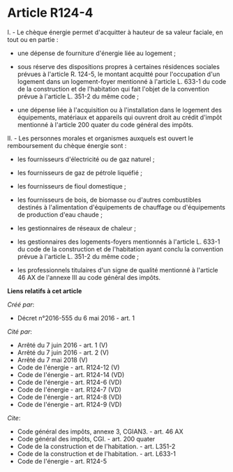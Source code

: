 # Article R124-4

I. - Le chèque énergie permet d'acquitter à hauteur de sa valeur faciale, en tout ou en partie :

- une dépense de fourniture d'énergie liée au logement ;

- sous réserve des dispositions propres à certaines résidences sociales prévues à l'article R. 124-5, le montant acquitté
pour l'occupation d'un logement dans un logement-foyer mentionné à l'article L. 633-1 du code de la construction et de
l'habitation qui fait l'objet de la convention prévue à l'article L. 351-2 du même code ;

- une dépense liée à l'acquisition ou à l'installation dans le logement des équipements, matériaux et appareils qui ouvrent
droit au crédit d'impôt mentionné à l'article 200 quater du code général des impôts. 

II. - Les personnes morales et organismes auxquels est ouvert le remboursement du chèque énergie sont :

- les fournisseurs d'électricité ou de gaz naturel ;

- les fournisseurs de gaz de pétrole liquéfié ;

- les fournisseurs de fioul domestique ;

- les fournisseurs de bois, de biomasse ou d'autres combustibles destinés à l'alimentation d'équipements de chauffage ou
d'équipements de production d'eau chaude ;

- les gestionnaires de réseaux de chaleur ;

- les gestionnaires des logements-foyers mentionnés à l'article L. 633-1 du code de la construction et de l'habitation ayant
conclu la convention prévue à l'article L. 351-2 du même code ;

- les professionnels titulaires d'un signe de qualité mentionné à l'article 46 AX de l'annexe III au code général des impôts.

**Liens relatifs à cet article**

_Créé par_:

  - Décret n°2016-555 du 6 mai 2016 - art. 1

_Cité par_:

  - Arrêté du 7 juin 2016 - art. 1 (V)
  - Arrêté du 7 juin 2016 - art. 2 (V)
  - Arrêté du 7 mai 2018 (V)
  - Code de l'énergie - art. R124-12 (V)
  - Code de l'énergie - art. R124-14 (VD)
  - Code de l'énergie - art. R124-6 (VD)
  - Code de l'énergie - art. R124-7 (VD)
  - Code de l'énergie - art. R124-8 (VD)
  - Code de l'énergie - art. R124-9 (VD)

_Cite_:

  - Code général des impôts, annexe 3, CGIAN3. - art. 46 AX
  - Code général des impôts, CGI. - art. 200 quater
  - Code de la construction et de l'habitation. - art. L351-2
  - Code de la construction et de l'habitation. - art. L633-1
  - Code de l'énergie - art. R124-5
